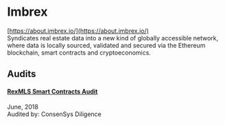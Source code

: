 
# Imbrex
  
[https://about.imbrex.io/](https://about.imbrex.io/)<br>
Syndicates real estate data into a new kind of globally accessible network, where data is locally sourced, validated and secured via the Ethereum blockchain, smart contracts and cryptoeconomics.


## Audits



#### [RexMLS Smart Contracts Audit](https://drive.google.com/file/d/1KCFBTMK5dQeqxzmOsjs-fxeLmi7P12F1/view)

June, 2018<br>
Audited by: ConsenSys Diligence<br>

      

  



